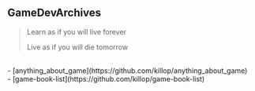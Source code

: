 ## GameDevArchives
> Learn as if you will live forever
>
> Live as if you will die tomorrow
<br>
- [anything_about_game](https://github.com/killop/anything_about_game) <br>
- [game-book-list](https://github.com/killop/game-book-list)



